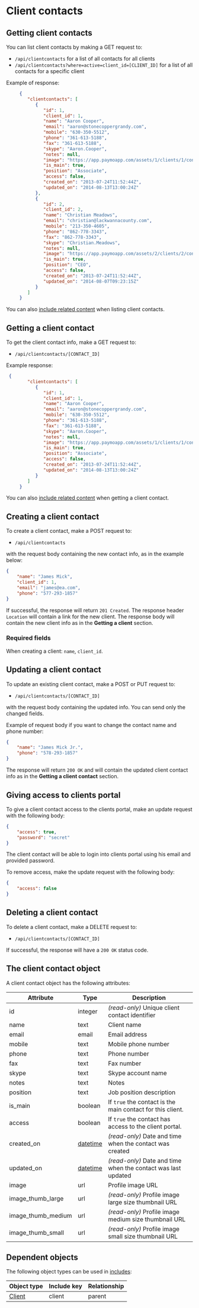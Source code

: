 # Client contacts

## Getting client contacts

You can list client contacts by making a GET request to:

* `/api/clientcontacts` for a list of all contacts for all clients
* `/api/clientcontacts?where=active=client_id=[CLIENT_ID]` for a list of all contacts for a specific client
 
Example of response:

```json
     {
        "clientcontacts": [
           {
              "id": 1,
              "client_id": 1,
              "name": "Aaron Cooper",
              "email": "aaron@stonecoppergrandy.com",
              "mobile": "630-350-5512",
              "phone": "361-613-5188",
              "fax": "361-613-5188",
              "skype": "Aaron.Cooper",
              "notes": null,
              "image": "https://app.paymoapp.com/assets/1/clients/1/contacts/7ce81eab305059b0484e439101533b1f.jpg",
              "is_main": true,
              "position": "Associate",
              "access": false,
              "created_on": "2013-07-24T11:52:44Z",
              "updated_on": "2014-08-13T13:00:24Z"
           },
           {
              "id": 2,
              "client_id": 2,
              "name": "Christian Meadows",
              "email": "christian@lackwannacounty.com",
              "mobile": "213-350-4605",
              "phone": "862-778-3343",
              "fax": "862-778-3343",
              "skype": "Christian.Meadows",
              "notes": null,
              "image": "https://app.paymoapp.com/assets/2/clients/2/contacts/ac5ec4905a07b2c9275045d49e824cb7.jpg",
              "is_main": true,
              "position": "CEO",
              "access": false,
              "created_on": "2013-07-24T11:52:44Z",
              "updated_on": "2014-08-07T09:23:15Z"
           }
        ]
     }
```

You can also [include related content](includes.md) when listing client contacts.

## Getting a client contact

To get the client contact info, make a GET request to:

* `/api/clientcontacts/[CONTACT_ID]`

Example response:

```json
 {
        "clientcontacts": [
           {
              "id": 1,
              "client_id": 1,
              "name": "Aaron Cooper",
              "email": "aaron@stonecoppergrandy.com",
              "mobile": "630-350-5512",
              "phone": "361-613-5188",
              "fax": "361-613-5188",
              "skype": "Aaron.Cooper",
              "notes": null,
              "image": "https://app.paymoapp.com/assets/1/clients/1/contacts/7ce81eab305059b0484e439101533b1f.jpg",
              "is_main": true,
              "position": "Associate",
              "access": false,
              "created_on": "2013-07-24T11:52:44Z",
              "updated_on": "2014-08-13T13:00:24Z"
           }
        ]
     }
```

You can also [include related content](includes.md) when getting a client contact.

## Creating a client contact

To create a client contact, make a POST request to:

* `/api/clientcontacts`

with the request body containing the new contact info, as in the example below:

```json
{
    "name": "James Mick",
    "client_id": 1,
    "email": "james@ea.com",
    "phone": "577-293-1857"
}
```

If successful, the response will return `201 Created`. The response header `Location` will contain a link for the new client. The response body will contain the new client info as in the **Getting a client** section.

### Required fields

When creating a client: `name`, `client_id`.

## Updating a client contact

To update an existing client contact, make a POST or PUT request to:

* `/api/clientcontacts/[CONTACT_ID]`

with the request body containing the updated info. You can send only the changed fields.

Example of request body if you want to change the contact name and phone number:

```json
{
    "name": "James Mick Jr.",
    "phone": "578-293-1857"
}
```

The response will return `200 OK` and will contain the updated client contact info as in the **Getting a client contact** section.

## Giving access to clients portal

To give a client contact access to the clients portal, make an update request with the following body:

```json
{
    "access": true,
    "password": "secret"
}
```

The client contact will be able to login into clients portal using his email and provided password.

To remove access, make the update request with the following body:

```json
{
    "access": false
}
```

## Deleting a client contact

To delete a client contact, make a DELETE request to:

* `/api/clientcontacts/[CONTACT_ID]`

If successful, the response will have a `200 OK` status code.

## The client contact object

A client contact object has the following attributes:

Attribute|Type|Description
---------|----|-----------
id | integer | _(read-only)_ Unique client contact identifier
name | text | Client name
email | email | Email address
mobile | text | Mobile phone number
phone | text | Phone number
fax | text | Fax number
skype | text | Skype account name
notes | text | Notes
position | text | Job position description
is_main | boolean | If `true` the contact is the main contact for this client.
access | boolean | If `true` the contact has access to the client portal.
created_on | [datetime](datetime.md) | _(read-only)_ Date and time when the contact was created
updated_on | [datetime](datetime.md) | _(read-only)_ Date and time when the contact was last updated
image | url | Profile image URL
image_thumb_large | url | _(read-only)_ Profile image large size thumbnail URL
image_thumb_medium | url | _(read-only)_ Profile image medium size thumbnail URL
image_thumb_small | url | _(read-only)_ Profile image small size thumbnail URL

## Dependent objects

The following object types can be used in [includes](includes.md):

Object type|Include key|Relationship
-----------|-----------|--------
[Client](clients.md) | client | parent
